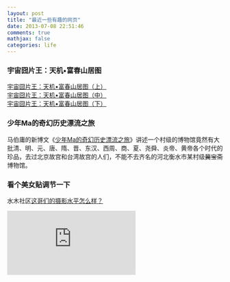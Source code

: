 ```yaml
---
layout: post
title: "最近一些有趣的网页"
date: 2013-07-08 22:51:46
comments: true
mathjax: false
categories: life
---
```

### 宇宙囧片王：天机•富春山居图
[宇宙囧片王：天机•富春山居图（上）](http://pulolesu.proresu.com/dream/kuso/switch1.html)  
[宇宙囧片王：天机•富春山居图（中）](http://pulolesu.proresu.com/dream/kuso/switch2.html)  
[宇宙囧片王：天机•富春山居图（下）](http://pulolesu.proresu.com/dream/kuso/switch3.html)

<!--more-->

### 少年Ma的奇幻历史漂流之旅
马伯庸的新博文《[少年Ma的奇幻历史漂流之旅](http://blog.sina.com.cn/s/blog_561ee4750101cdr3.html)》讲述一个村级的博物馆竟然有大批清、明、元、唐、隋、晋、东汉、西周、商、夏、尧舜、炎帝、黄帝各个时代的珍品，去过北京故宫和台湾故宫的人们，不能不去齐名的河北衡水市某村级<strike>冀宝斋</strike>博物馆。

### 看个美女贴调节一下
水木社区[这哥们的摄影水平怎么样？](http://www.newsmth.net/bbstcon.php?board=DSLR&gid=808516395)

![imgs]( http://att.newsmth.net/att.php?p.179.808516395.2462602.jpg)
